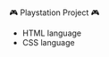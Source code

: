 :video_game: Playstation Project :video_game:

<ul>
  <li>HTML language</li>
  <li>CSS language</li>
</ul>
